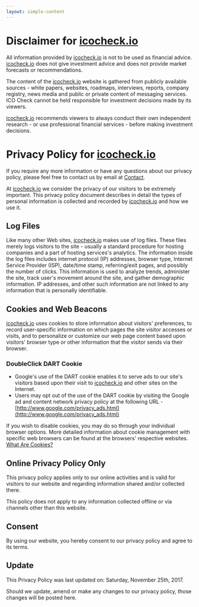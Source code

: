 ```yaml
---
layout: simple-content
---
```


# Disclaimer for [icocheck.io](https://icocheck.io)

All information provided by [icocheck.io](https://icocheck.io) is not to be used as financial advice. [icocheck.io](https://icocheck.io) does not give investment advice and does not provide market forecasts or recommendations.    
         
The content of the [icocheck.io](https://icocheck.io) website is gathered from publicly available sources - white papers, websites, roadmaps, interviews, reports, company registry, news media and public or private content of messaging services. ICO Check cannot be held responsible for investment decisions made by its viewers.    
      
[icocheck.io](https://icocheck.io) recommends viewers to always conduct their own independent research - or use professional financial services - before making investment decisions.     
            
# Privacy Policy for [icocheck.io](https://icocheck.io)

If you require any more information or have any questions about our privacy policy, please feel free to contact us by email at [Contact](mailto:contact@icocheck.io).

At [icocheck.io](https://icocheck.io) we consider the privacy of our visitors to be extremely important. This privacy policy document describes in detail the types of personal information is collected and recorded by [icocheck.io](https://icocheck.io) and how we use it.
 
## Log Files
Like many other Web sites, [icocheck.io](https://icocheck.io) makes use of log files. These files merely logs visitors to the site - usually a standard procedure for hosting companies and a part of hosting services's analytics. The information inside the log files includes internet protocol (IP) addresses, browser type, Internet Service Provider (ISP), date/time stamp, referring/exit pages, and possibly the number of clicks. This information is used to analyze trends, administer the site, track user's movement around the site, and gather demographic information. IP addresses, and other such information are not linked to any information that is personally identifiable.

## Cookies and Web Beacons
[icocheck.io](https://icocheck.io) uses cookies to store information about visitors' preferences, to record user-specific information on which pages the site visitor accesses or visits, and to personalize or customize our web page content based upon visitors' browser type or other information that the visitor sends via their browser.

### DoubleClick DART Cookie
- Google's use of the DART cookie enables it to serve ads to our site's visitors based upon their visit to [icocheck.io](https://icocheck.io) and other sites on the Internet. <br>
- Users may opt out of the use of the DART cookie by visiting the Google ad and content network privacy policy at the following URL - [http://www.google.com/privacy_ads.html](http://www.google.com/privacy_ads.html)

If you wish to disable cookies, you may do so through your individual browser options. More detailed information about cookie management with specific web browsers can be found at the browsers' respective websites. [What Are Cookies?](http://www.privacypolicyonline.com/what-are-cookies)


## Online Privacy Policy Only
This privacy policy applies only to our online activities and is valid for visitors to our website and regarding information shared and/or collected there.

This policy does not apply to any information collected offline or via channels other than this website.

## Consent
By using our website, you hereby consent to our privacy policy and agree to its terms.

## Update
This Privacy Policy was last updated on: Saturday, November 25th, 2017.

Should we update, amend or make any changes to our privacy policy, those changes will be posted here.
